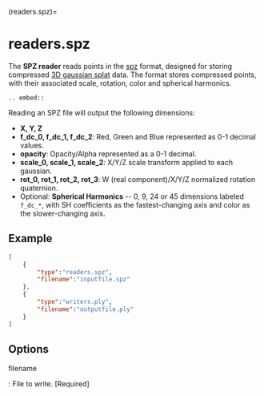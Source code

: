 (readers.spz)=

# readers.spz

The **SPZ reader** reads points in the [spz] format, designed for
storing compressed [3D gaussian splat] data. The format stores compressed
points, with their associated scale, rotation, color and spherical harmonics.

```{eval-rst}
.. embed::
```

Reading an SPZ file will output the following dimensions:
- **X, Y, Z**
- **f_dc_0, f_dc_1, f_dc_2**: Red, Green and Blue represented as 0-1 decimal values.
- **opacity**: Opacity/Alpha represented as a 0-1 decimal.
- **scale_0, scale_1, scale_2**: X/Y/Z scale transform applied to each gaussian.
- **rot_0, rot_1, rot_2, rot_3**: W (real component)/X/Y/Z normalized rotation quaternion.
- Optional: **Spherical Harmonics** -- 0, 9, 24 or 45 dimensions labeled `f_dc_*`, with SH
coefficients as the fastest-changing axis and color as the slower-changing axis.

## Example

```json
[
    {
        "type":"readers.spz",
        "filename":"inputfile.spz"
    },
    {
        "type":"writers.ply",
        "filename":"outputfile.ply"
    }
]
```

## Options

filename

: File to write. \[Required\]

```{include} reader_opts.md
```

[spz]: https://github.com/nianticlabs/spz
[3D gaussian splat]: https://en.wikipedia.org/wiki/Gaussian_splatting#3D_Gaussian_splatting
